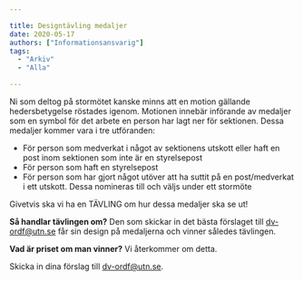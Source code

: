 ```yaml
---

title: Designtävling medaljer
date: 2020-05-17
authors: ["Informationsansvarig"]
tags:
  - "Arkiv"
  - "Alla"

---
```


Ni som deltog på stormötet kanske minns att en motion gällande hedersbetygelse röstades  igenom. Motionen innebär införande av medaljer som en symbol för det  arbete en person har lagt ner för sektionen. Dessa medaljer kommer vara i  tre utföranden:

* För person som medverkat i något av sektionens utskott eller haft en post inom sektionen som inte är en styrelsepost
* För person som haft en styrelsepost
* För person som har gjort något utöver att ha suttit  på en post/medverkat i ett utskott. Dessa nomineras till och väljs under  ett stormöte

Givetvis ska vi ha en TÄVLING om hur dessa medaljer ska se ut!

**Så handlar tävlingen om?**
Den som skickar in det bästa förslaget till dv-ordf@utn.se får sin design på medaljerna och vinner således tävlingen.

**Vad är priset om man vinner?**
Vi återkommer om detta.

Skicka in dina förslag till dv-ordf@utn.se.